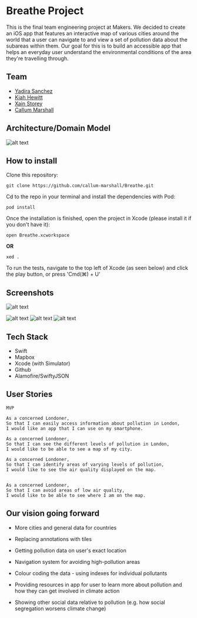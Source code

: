 # Breathe Project

This is the final team engineering project at Makers. We decided to create an iOS app that features an interactive map of various cities around the world that a user can navigate to and view a set of pollution data about the subareas within them. Our goal for this is to build an accessible app that helps an everyday user understand the environmental conditions of the area they're travelling through.

## Team

- [Yadira Sanchez](https://github.com/yadlra)
- [Kiah Hewitt](https://github.com/kiahjade)
- [Xain Storey](https://github.com/Xa1n)
- [Callum Marshall](https://github.com/callum-marshall)


## Architecture/Domain Model

![alt text](https://github.com/callum-marshall/Breathe/blob/master/MVC-Architecture.png)

## How to install

Clone this repository:
```
git clone https://github.com/callum-marshall/Breathe.git
```
Cd to the repo in your terminal and install the dependencies with Pod:
```
pod install
```
Once the installation is finished, open the project in Xcode (please install it if you don't have it):
```
open Breathe.xcworkspace
```
**OR**
```
xed .
```
To run the tests, navigate to the top left of Xcode (as seen below) and click the play button, or press 'Cmd(⌘) + U'

## Screenshots

![alt text](https://github.com/callum-marshall/Breathe/blob/master/Test_Instruction.png)

![alt text](https://github.com/callum-marshall/Breathe/blob/master/Example_1.png) ![alt text](https://github.com/callum-marshall/Breathe/blob/master/Example_2.png) ![alt text](https://github.com/callum-marshall/Breathe/blob/master/Example_3.png)


## Tech Stack

- Swift
- Mapbox
- Xcode (with Simulator)
- Github
- Alamofire/SwiftyJSON

## User Stories

```
MVP 

As a concerned Londoner,
So that I can easily access information about pollution in London,
I would like an app that I can use on my smartphone.

As a concerned Londoner,
So that I can see the different levels of pollution in London,
I would like to be able to see a map of my city.

As a concerned Londoner,
So that I can identify areas of varying levels of pollution,
I would like to see the air quality displayed on the map.


As a concerned Londoner,
So that I can avoid areas of low air quality,
I would like to be able to see where I am on the map.

```

## Our vision going forward

- More cities and general data for countries

- Replacing annotations with tiles

- Getting pollution data on user's exact location

- Navigation system for avoiding high-pollution areas

- Colour coding the data - using indexes for individual pollutants

- Providing resources in app for user to learn more about pollution and how they can get involved in climate action

- Showing other social data relative to pollution (e.g. how social segregation worsens climate change)
